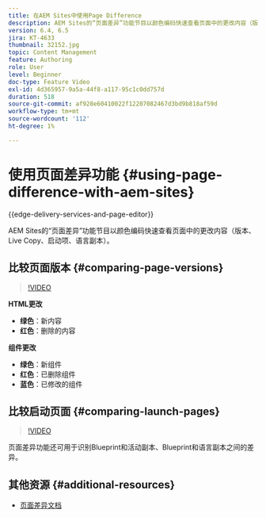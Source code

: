 ```yaml
---
title: 在AEM Sites中使用Page Difference
description: AEM Sites的“页面差异”功能节目以颜色编码快速查看页面中的更改内容（版本、Live Copy、启动项、语言副本）。
version: 6.4, 6.5
jira: KT-4633
thumbnail: 32152.jpg
topic: Content Management
feature: Authoring
role: User
level: Beginner
doc-type: Feature Video
exl-id: 4d365957-9a5a-44f8-a117-95c1c0dd757d
duration: 518
source-git-commit: af928e60410022f12207082467d3bd9b818af59d
workflow-type: tm+mt
source-wordcount: '112'
ht-degree: 1%

---
```


# 使用页面差异功能 {#using-page-difference-with-aem-sites}

{{edge-delivery-services-and-page-editor}}

AEM Sites的“页面差异”功能节目以颜色编码快速查看页面中的更改内容（版本、Live Copy、启动项、语言副本）。

## 比较页面版本 {#comparing-page-versions}

>[!VIDEO](https://video.tv.adobe.com/v/32152?quality=12&learn=on)

**HTML更改**

* **绿色**：新内容
* **红色**：删除的内容

**组件更改**

* **绿色**：新组件
* **红色**：已删除组件
* **蓝色**：已修改的组件

## 比较启动页面 {#comparing-launch-pages}

>[!VIDEO](https://video.tv.adobe.com/v/17746?quality=12&learn=on)

页面差异功能还可用于识别Blueprint和活动副本、Blueprint和语言副本之间的差异。

## 其他资源 {#additional-resources}

* [页面差异文档](https://experienceleague.adobe.com/docs/experience-manager-65/authoring/siteandpage/page-diff.html)
